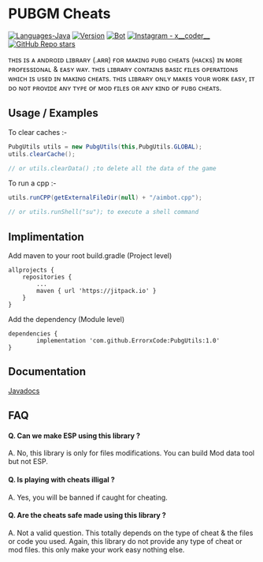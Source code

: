 
# PUBGM Cheats
<p align="left">
  <a href="#"><img alt="Languages-Java" src="https://img.shields.io/badge/Language-Java-1DA1F2?style=flat-square&logo=java"></a>
  <a href="#"><img alt="Version" src="https://img.shields.io/badge/Library version-1.0-blue"></a>
  <a href="#"><img alt="Bot" src="https://img.shields.io/badge/PUBG version-1.4.0-orange"></a>
  <a href="https://www.instagram.com/x__coder__x/"><img alt="Instagram - x__coder__" src="https://img.shields.io/badge/Instagram-x____coder____x-lightgrey"></a>
  <a href="#"><img alt="GitHub Repo stars" src="https://img.shields.io/github/stars/ErrorxCode/OTP-Verification-Api?style=social"></a>
  </p>
ᴛʜɪs ɪs ᴀ ᴀɴᴅʀᴏɪᴅ ʟɪʙʀᴀʀʏ (.ᴀʀʀ) ғᴏʀ ᴍᴀᴋɪɴɢ ᴘᴜʙɢ ᴄʜᴇᴀᴛs (ʜᴀᴄᴋs) ɪɴ ᴍᴏʀᴇ ᴘʀᴏғᴇssɪᴏɴᴀʟ & ᴇᴀsʏ ᴡᴀʏ. ᴛʜɪs ʟɪʙʀᴀʀʏ ᴄᴏɴᴛᴀɪɴs ʙᴀsɪᴄ ғɪʟᴇs ᴏᴘᴇʀᴀᴛɪᴏɴs ᴡʜɪᴄʜ ɪs ᴜsᴇᴅ ɪɴ ᴍᴀᴋɪɴɢ ᴄʜᴇᴀᴛs. ᴛʜɪs ʟɪʙʀᴀʀʏ ᴏɴʟʏ ᴍᴀᴋᴇs ʏᴏᴜʀ ᴡᴏʀᴋ ᴇᴀsʏ, ɪᴛ ᴅᴏ ɴᴏᴛ ᴘʀᴏᴠɪᴅᴇ ᴀɴʏ ᴛʏᴘᴇ ᴏғ ᴍᴏᴅ ғɪʟᴇs ᴏʀ ᴀɴʏ ᴋɪɴᴅ ᴏғ ᴘᴜʙɢ ᴄʜᴇᴀᴛs.

## Usage / Examples
To clear caches :-
```java
PubgUtils utils = new PubgUtils(this,PubgUtils.GLOBAL);
utils.clearCache(); 

// or utils.clearData() ;to delete all the data of the game
```
To run a cpp :-
```java
utils.runCPP(getExternalFileDir(null) + "/aimbot.cpp");

// or utils.runShell("su"); to execute a shell command
```

## Implimentation
Add maven to your root build.gradle (Project level)
```
allprojects {
	repositories {
		...
		maven { url 'https://jitpack.io' }
	}
}
```
Add the dependency (Module level)
```
dependencies {
	    implementation 'com.github.ErrorxCode:PubgUtils:1.0'
}
```

## Documentation

[Javadocs](https://wwhzfp8wqlzivba0csou4g-on.drv.tw/www.docs.pubgutils/com/pubg/utils/package-summary.html)


  
## FAQ

#### Q. Can we make ESP using this library ?

A. No, this library is only for files modifications. You can build Mod data tool but not ESP.

#### Q. Is playing with cheats illigal ?

A. Yes, you will be banned if caught for cheating.

#### Q. Are the cheats safe made using this library ?

A. Not a valid question. This totally depends on the type of cheat & the files or code you used. Again, this library do not provide any type of cheat or mod files. this only make your work easy nothing else.

  
  
